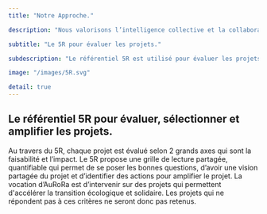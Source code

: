 ```yaml
---
title: "Notre Approche."

description: "Nous valorisons l’intelligence collective et la collaboration grâce à la méthode 5R (Réseau, Réaliste, Réactif, Résilient et Responsable) de partage de valeurs, de sélection et de gestion des projets et aux principes du BBG (Bâtir sur l’essentiel, Bousculer les frontières, Gouverner en transparence)."

subtitle: "Le 5R pour évaluer les projets."

subdescription: "Le référentiel 5R est utilisé pour évaluer les projets identifiés décider ou non de les lancer. Cette évaluation nous aide également à proposer des idées pour amplifier et améliorer les projets.."

image: "/images/5R.svg"

detail: true
---
```


## Le référentiel 5R pour évaluer, sélectionner et amplifier les projets.

Au travers du 5R, chaque projet est évalué selon 2 grands axes qui sont la faisabilité et l’impact. Le 5R propose une grille de lecture partagée, quantifiable qui permet de se poser les bonnes questions, d’avoir une vision partagée du projet et d’identifier des actions pour amplifier le projet.
La vocation d’AuRoRa est d’intervenir sur des projets qui permettent d'accélérer la transition écologique et solidaire. Les projets qui ne répondent pas à ces critères ne seront donc pas retenus.

<div id="observablehq-6c546d9b">
  <div class="row align-items-top">
    <div class="col-4">
      <div class="observablehq-Faisabilite"></div>
      <div class="observablehq-viewof-valuesF"></div>
    </div>
    <div class="col-4">
      <div class="observablehq-Impact"></div>
      <div class="observablehq-viewof-valuesI"></div>
    </div>
    <div class="col-4">
        <div
          class="h-100 d-inline-block"
          style="width: 400px;">
          <div class="observablehq-chart5R"></div>
        </div>
    </div>
  </div>

 <script type="module">
  import {Runtime, Inspector} from "https://cdn.jsdelivr.net/npm/@observablehq/runtime@4/dist/runtime.js";
  import define from "https://api.observablehq.com/@laurentmau/chart-template.js?v=3";
  (new Runtime).module(define, name => {
    if (name === "Faisabilite") return Inspector.into("#observablehq-6c546d9b .observablehq-Faisabilite")();
    if (name === "viewof valuesF") return Inspector.into("#observablehq-6c546d9b .observablehq-viewof-valuesF")();
    if (name === "Impact") return Inspector.into("#observablehq-6c546d9b .observablehq-Impact")();
    if (name === "viewof valuesI") return Inspector.into("#observablehq-6c546d9b .observablehq-viewof-valuesI")();
    if (name === "chart5R") return Inspector.into("#observablehq-6c546d9b .observablehq-chart5R")();
  });
</script>
</div>
